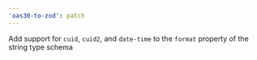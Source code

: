 ```yaml
---
'oas30-to-zod': patch
---
```


Add support for `cuid`, `cuid2`, and `date-time` to the `format` property of the string type schema
